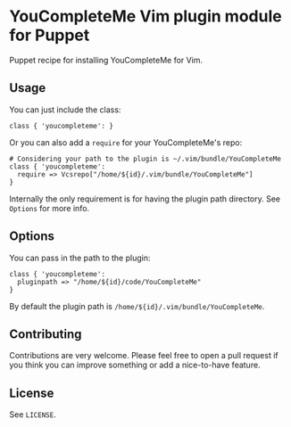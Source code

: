 YouCompleteMe Vim plugin module for Puppet
==========================================

Puppet recipe for installing YouCompleteMe for Vim.

## Usage

You can just include the class:

```
class { 'youcompleteme': }
```

Or you can also add a `require` for your YouCompleteMe's repo:

```
# Considering your path to the plugin is ~/.vim/bundle/YouCompleteMe
class { 'youcompleteme':
  require => Vcsrepo["/home/${id}/.vim/bundle/YouCompleteMe"]
}
```

Internally the only requirement is for having the plugin path directory. See `Options` for more info.

## Options

You can pass in the path to the plugin:

```
class { 'youcompleteme':
  pluginpath => "/home/${id}/code/YouCompleteMe"
}
```

By default the plugin path is `/home/${id}/.vim/bundle/YouCompleteMe`.

## Contributing

Contributions are very welcome. Please feel free to open a pull request if you think you can improve something or add a nice-to-have feature.

## License

See `LICENSE`.
